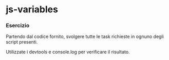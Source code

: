 # js-variables

### Esercizio

Partendo dal codice fornito, svolgere tutte le task richieste in ognuno degli script presenti.

Utilizzate i devtools e console.log per verificare il risultato.
